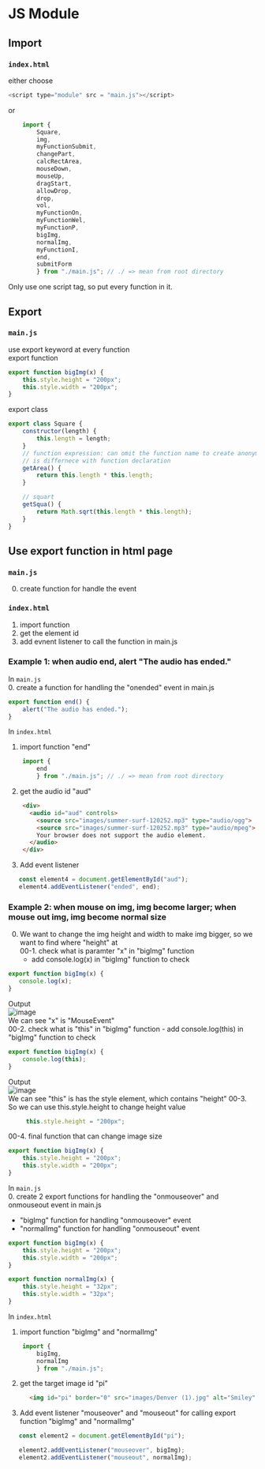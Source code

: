 # JS Module
## Import
### `index.html`
either choose
```javascript
<script type="module" src = "main.js"></script>
```
or
```javascript
    import {
        Square,
        img,
        myFunctionSubmit,
        changePart,
        calcRectArea,
        mouseDown,
        mouseUp,
        dragStart,
        allowDrop,
        drop,
        vol,
        myFunctionOn,
        myFunctionWel,
        myFunctionP,
        bigImg,
        normalImg,
        myFunctionI,
        end,
        submitForm
        } from "./main.js"; // ./ => mean from root directory
```
Only use one script tag, so put every function in it.

## Export
### `main.js`
use export keyword at every function    
export function     
```javascript
export function bigImg(x) {
    this.style.height = "200px";
    this.style.width = "200px";
}
```

export class
```javascript
export class Square {
    constructor(length) {
        this.length = length;
    }
    // function expression: can omit the function name to create anonymous name
    // is differnece with function declaration
    getArea() {
        return this.length * this.length;
    }

    // squart
    getSqua() {
        return Math.sqrt(this.length * this.length);
    }
}
```
## Use export function in html page
### `main.js`
0. create function for handle the event
### `index.html`
1. import function
2. get the element id
3. add evnent listener to call the function in main.js

### Example 1: when audio end, alert "The audio has ended."
In `main.js`   
0. create a function for handling the "onended" event in main.js
```javascript
export function end() {
    alert("The audio has ended.");
}
```
In `index.html`     
1. import function "end"
```javascript
    import {
        end
        } from "./main.js"; // ./ => mean from root directory
```
2. get the audio id "aud"
```html
    <div>
      <audio id="aud" controls>
        <source src="images/summer-surf-120252.mp3" type="audio/ogg">
        <source src="images/summer-surf-120252.mp3" type="audio/mpeg">
        Your browser does not support the audio element.
      </audio>
    </div>
 ```
 3. Add event listener
 ```javascript
    const element4 = document.getElementById("aud");
    element4.addEventListener("ended", end);
 ```   
### Example 2: when mouse on img, img become larger; when mouse out img, img become normal size
00. We want to change the img height and width to make img bigger, so we want to find where "height" at     
  00-1. check what is paramter "x" in "bigImg" function
     - add console.log(x) in "bigImg" function to check
 ```javascript
export function bigImg(x) {
    console.log(x);
}
 ```
 Output     
 ![image](https://user-images.githubusercontent.com/79159894/205789536-bfbabf2c-f947-48a3-a684-541e6b3ec022.png)    
We can see "x" is "MouseEvent"      
00-2. check what is "this" in "bigImg" function
    - add console.log(this) in "bigImg" function to check
```javascript
export function bigImg(x) {
    console.log(this);
}
 ```
Output      
![image](https://user-images.githubusercontent.com/79159894/205789902-1f7f03f5-8cc3-42fc-bbcf-b2777555459b.png)     
We can see "this" is has the style element, which contains "height"
00-3. So we can use this.style.height to change height value
```javascript
     this.style.height = "200px";
```
00-4. final function that can change image size
```javascript
export function bigImg(x) {
    this.style.height = "200px";
    this.style.width = "200px";
}
```

In `main.js`   
0. create 2 export functions for handling the "onmouseover" and onmouseout event in main.js
   - "bigImg" function for handling "onmouseover" event
   - "normalImg" function for handling "onmouseout" event
```javascript
export function bigImg(x) {
    this.style.height = "200px";
    this.style.width = "200px";
}

export function normalImg(x) {
    this.style.height = "32px";
    this.style.width = "32px";
}
```


In `index.html`     
1. import function "bigImg" and "normalImg"

```javascript
    import {
        bigImg,
        normalImg
        } from "./main.js"; 
```
2. get the target image id "pi"
```html
      <img id="pi" border="0" src="images/Denver (1).jpg" alt="Smiley" width="32" height="32">
 ```
 3. Add event listener "mouseover" and "mouseout" for calling export function "bigImg" and "normalImg"
 ```javascript
    const element2 = document.getElementById("pi");

    element2.addEventListener("mouseover", bigImg);
    element2.addEventListener("mouseout", normalImg);
 ```   

